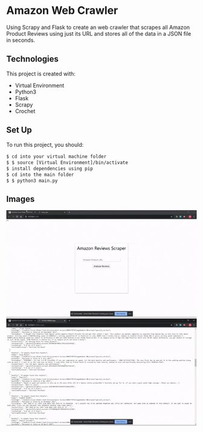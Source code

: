 # Amazon Web Crawler
Using Scrapy and Flask to create an web crawler that scrapes all Amazon Product Reviews using just its URL and stores all of the data in a JSON file in seconds.

## Technologies
This project is created with:
* Virtual Environment
* Python3
* Flask
* Scrapy
* Crochet
    
 
    
## Set Up
To run this project, you should:

    $ cd into your virtual machine folder
    $ $ source [Virtual Environment]/bin/activate
    $ install dependencies using pip
    $ cd into the main folder
    $ $ python3 main.py
    
## Images
![Screenshot](amazonscraper.jpg)
![Screenshot](amazonscrape.jpg)

